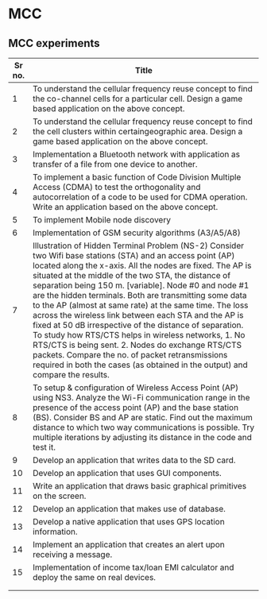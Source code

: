 # MCC
## MCC experiments 
| Sr no. |  Title  |
|--------------|-------|
| 1 | To understand the cellular frequency reuse concept to find the co-channel cells for a particular cell. Design a game based application on the above concept.|
| 2 | To understand the cellular frequency reuse concept to find the cell clusters within certaingeographic area. Design a game based application on the above concept.|
| 3 | Implementation a Bluetooth network with application as transfer of a file from one device to another. |
| 4 | To implement a basic function of Code Division Multiple Access (CDMA) to test the orthogonality and autocorrelation of a code to be used for CDMA operation. Write an application based on the above concept. |
| 5 | To implement Mobile node discovery |
| 6 | Implementation of GSM security algorithms (A3/A5/A8) |
| 7 | Illustration of Hidden Terminal Problem (NS-2) Consider two Wifi base stations (STA) and an access point (AP) located along the x-axis. All the nodes are fixed. The AP is situated at the middle of the two STA, the distance of separation being 150 m. [variable]. Node #0 and node #1 are the hidden terminals. Both are transmitting some data to the AP (almost at same rate) at the same time. The loss across the wireless link between each STA and the AP is fixed at 50 dB irrespective of the distance of separation. To study how RTS/CTS helps in wireless networks, 1.	No RTS/CTS is being sent. 2.	Nodes do exchange RTS/CTS packets. Compare the no. of packet retransmissions required in both the cases (as obtained in the output) and compare the results. |
| 8 | To setup & configuration of Wireless Access Point (AP) using NS3. Analyze the Wi-Fi communication range in the presence of the access point (AP) and the base station (BS). Consider BS and AP are static. Find out the maximum distance to which two way communications is possible. Try multiple iterations by adjusting its distance in the code and test it. |
| 9 | Develop an application that writes data to the SD card. |
| 10 | Develop an application that uses GUI components. |
| 11 | Write an application that draws basic graphical primitives on the screen. |
| 12 | Develop an application that makes use of database. |
| 13 | Develop a native application that uses GPS location information. |
| 14 | Implement an application that creates an alert upon receiving a message. |
| 15 | Implementation of income tax/loan EMI calculator and deploy the same on real devices. |
|  |  |
|  |  |
